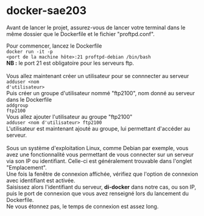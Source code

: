 # docker-sae203

Avant de lancer le projet, assurez-vous de lancer votre terminal dans le même dossier que le Dockerfile et le fichier "proftpd.conf".

Pour commencer, lancez le Dockerfile <br>
    <code>docker run -it -p <port de la machine hôte>:21 proftpd-debian /bin/bash</code><br>
<strong>NB :</strong> le port 21 est obligatoire pour les serveurs ftp.<br>
<br>
Vous allez maintenant créer un utilisateur pour se connnecter au serveur <br>
    <code>adduser <nom d'utilisateur></code>
<br>
Puis créer un groupe d'utilisateur nommé "ftp2100", nom donné au serveur dans le Dockerfile<br>
    <code>addgroup ftp2100</code>
<br>
Vous allez ajouter l'utilisateur au groupe "ftp2100" <br>
    <code>adduser <nom d'utilisateur> ftp2100</code>
<br>
L'utilisateur est maintenant ajouté au groupe, lui permettant d'accéder au serveur.<br>
<br>
Sous un système d'exploitation Linux, comme Debian par exemple, vous avez une fonctionnalité vous permettant de vous connecter sur un serveur via son IP ou identifiant. Celle-ci est généralement trouvable dans l'onglet "Emplacement".<br>
Une fois la fenêtre de connexion affichée, vérifiez que l'option de connexion avec identifiant est activée. <br>
Saisissez alors l'identifiant du serveur, <strong>di-docker</strong> dans notre cas, ou son IP, puis le port de connexion que vous avez renseigné lors du lancement du Dockerfile.<br>
Ne vous étonnez pas, le temps de connexion est assez long.
